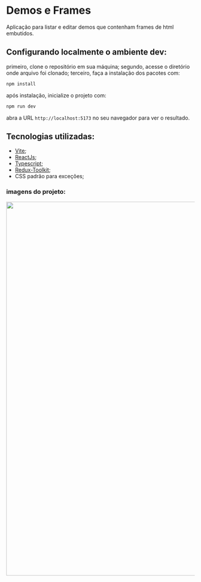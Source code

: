 # Demos e Frames
Aplicação para listar e editar demos que contenham frames de html embutidos.

## Configurando localmente o ambiente dev:

primeiro, clone o repositório em sua máquina;
segundo, acesse o diretório onde arquivo foi clonado;
terceiro, faça a instalação dos pacotes com: 
```bash
npm install
```
após instalação, inicialize o projeto com:
```bash
npm run dev
```
abra a URL  ``` http://localhost:5173 ``` no seu navegador para ver o resultado.

## Tecnologias utilizadas:
 - [Vite](https://vitejs.dev/);
 - [ReactJs](https://pt-br.reactjs.org/);
 - [Typescript](https://www.typescriptlang.org/);
 - [Redux-Toolkit](https://react-redux.js.org/introduction/getting-started);
 - CSS padrão para exceções;

 ### imagens do projeto: 

<div align="center"> 
  <img src="https://github.com/user-attachments/assets/92b39e22-3b3c-40ff-bc15-39958c0eb566" width="1000px"/>
</div>
